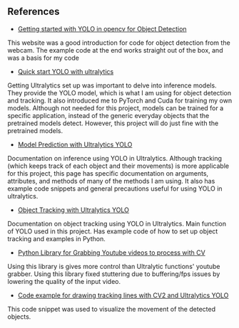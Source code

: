 ## References

- [Getting started with YOLO in opencv for Object Detection](https://www.geeksforgeeks.org/computer-vision/object-detection-with-yolo-and-opencv/)

This website was a good introduction for code for object detection from the webcam. The example code at the end works straight out of the box, and was a basis for my code

- [Quick start YOLO with ultralytics](https://docs.ultralytics.com/quickstart/#conda-docker-image)

Getting Ultralytics set up was important to delve into inference models. They provide the YOLO model, which is what I am using for object detection and tracking. It also introduced me to PyTorch and Cuda for training my own models. Although not needed for this project, models can be trained for a specific application, instead of the generic everyday objects that the pretrained models detect. However, this project will do just fine with the pretrained models.

- [Model Prediction with Ultralytics YOLO](https://docs.ultralytics.com/modes/predict/)

Documentation on inference using YOLO in Ultralytics. Although tracking (which keeps track of each object and their movements) is more applicable for this project, this page has specific documentation on arguments, attributes, and methods of many of the methods I am using. It also has example code snippets and general precautions useful for using YOLO in ultralytics.

- [Object Tracking with Ultralytics YOLO](https://docs.ultralytics.com/modes/track/)

Documentation on object tracking using YOLO in Ultralytics. Main function of YOLO used in this project. Has example code of how to set up object tracking and examples in Python.

- [Python Library for Grabbing Youtube videos to process with CV](https://github.com/ibaiGorordo/cap_from_youtube/tree/main)

Using this library is gives more control than Ultralytic functions' youtube grabber. Using this library fixed stuttering due to buffering/fps issues by lowering the quality of the input video.

- [Code example for drawing tracking lines with CV2 and Ultralytics YOLO](https://docs.ultralytics.com/modes/track/#plotting-tracks-over-time)

This code snippet was used to visualize the movement of the detected objects.

